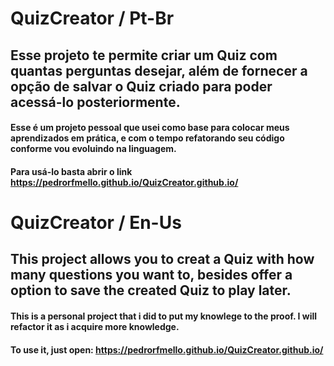 # QuizCreator / Pt-Br

## Esse projeto te permite criar um Quiz com quantas perguntas desejar, além de fornecer a opção de salvar o Quiz criado para poder acessá-lo posteriormente. 

#### Esse é um projeto pessoal que usei como base para colocar meus aprendizados em prática, e com o tempo refatorando seu código conforme vou evoluindo na linguagem.
#### Para usá-lo basta abrir o link https://pedrorfmello.github.io/QuizCreator.github.io/

# QuizCreator / En-Us

## This project allows you to creat a Quiz with how many questions you want to, besides offer a option to save the created Quiz to play later.

#### This is a personal project that i did to put my knowlege to the proof. I will refactor it as i acquire more knowledge.
#### To use it, just open: https://pedrorfmello.github.io/QuizCreator.github.io/
